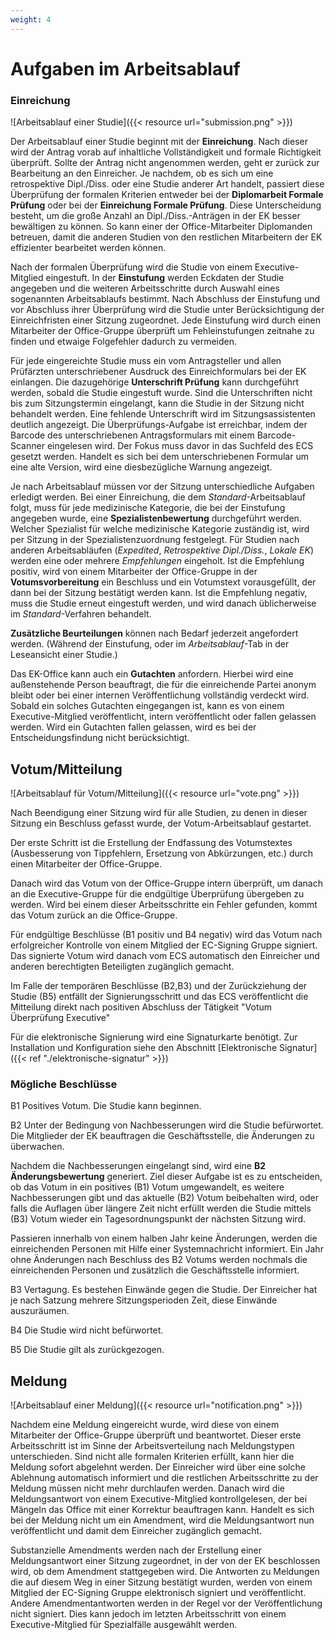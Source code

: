 ```yaml
---
weight: 4
---
```


# Aufgaben im Arbeitsablauf

### Einreichung

![Arbeitsablauf einer Studie]({{< resource url="submission.png" >}})

Der Arbeitsablauf einer Studie beginnt mit der **Einreichung**.
Nach dieser wird der Antrag vorab auf inhaltliche Vollständigkeit und formale Richtigkeit überprüft.
Sollte der Antrag nicht angenommen werden, geht er zurück zur Bearbeitung an den Einreicher.
Je nachdem, ob es sich um eine retrospektive Dipl./Diss. oder eine Studie anderer Art handelt, passiert diese Überprüfung der formalen Kriterien entweder bei der **Diplomarbeit Formale Prüfung** oder bei der **Einreichung Formale Prüfung**.
Diese Unterscheidung besteht, um die große Anzahl an Dipl./Diss.-Anträgen in der EK besser bewältigen zu können.
So kann einer der Office-Mitarbeiter Diplomanden betreuen, damit die anderen Studien von den restlichen Mitarbeitern der EK effizienter bearbeitet werden können.

Nach der formalen Überprüfung wird die Studie von einem Executive-Mitglied eingestuft. In der **Einstufung** werden Eckdaten der Studie angegeben und die weiteren Arbeitsschritte durch Auswahl eines sogenannten Arbeitsablaufs bestimmt.
Nach Abschluss der Einstufung und vor Abschluss ihrer Überprüfung wird die Studie unter Berücksichtigung der Einreichfristen einer Sitzung zugeordnet.
Jede Einstufung wird durch einen Mitarbeiter der Office-Gruppe überprüft um Fehleinstufungen zeitnahe zu finden und etwaige Folgefehler dadurch zu vermeiden.

Für jede eingereichte Studie muss ein vom Antragsteller und allen Prüfärzten unterschriebener Ausdruck des Einreichformulars bei der EK einlangen.
Die dazugehörige **Unterschrift Prüfung** kann durchgeführt werden, sobald die Studie eingestuft wurde.
Sind die Unterschriften nicht bis zum Sitzungstermin eingelangt, kann die Studie in der Sitzung nicht behandelt werden. Eine fehlende Unterschrift wird im Sitzungsassistenten deutlich angezeigt.
Die Überprüfungs-Aufgabe ist erreichbar, indem der Barcode des unterschriebenen Antragsformulars mit einem Barcode-Scanner eingelesen wird. Der Fokus muss davor in das Suchfeld des ECS gesetzt werden. Handelt es sich bei dem unterschriebenen Formular um eine alte Version, wird eine diesbezügliche Warnung angezeigt.

Je nach Arbeitsablauf müssen vor der Sitzung unterschiedliche Aufgaben erledigt werden.
Bei einer Einreichung, die dem _Standard_-Arbeitsablauf folgt, muss für jede medizinische Kategorie, die bei der Einstufung angegeben wurde, eine **Spezialistenbewertung** durchgeführt werden.
Welcher Spezialist für welche medizinische Kategorie zuständig ist, wird per Sitzung in der Spezialistenzuordnung festgelegt.
Für Studien nach anderen Arbeitsabläufen (_Expedited_, _Retrospektive Dipl./Diss._, _Lokale EK_) werden eine oder mehrere _Empfehlungen_ eingeholt. Ist die Empfehlung positiv, wird von einem Mitarbeiter der Office-Gruppe in der **Votumsvorbereitung** ein Beschluss und ein Votumstext vorausgefüllt, der dann bei der Sitzung bestätigt werden kann. Ist die Empfehlung negativ, muss die Studie erneut eingestuft werden, und wird danach üblicherweise im _Standard_-Verfahren behandelt.

**Zusätzliche Beurteilungen** können nach Bedarf jederzeit angefordert werden. (Während der Einstufung, oder im _Arbeitsablauf_-Tab in der Leseansicht einer Studie.)

Das EK-Office kann auch ein **Gutachten** anfordern. Hierbei wird eine außenstehende Person beauftragt, die für die einreichende Partei anonym bleibt oder bei einer internen Veröffentlichung vollständig verdeckt wird. Sobald ein solches Gutachten eingegangen ist, kann es von einem Executive-Mitglied veröffentlicht, intern veröffentlicht oder fallen gelassen werden. Wird ein Gutachten fallen gelassen, wird es bei der Entscheidungsfindung nicht berücksichtigt.

## Votum/Mitteilung

![Arbeitsablauf für Votum/Mitteilung]({{< resource url="vote.png" >}})

Nach Beendigung einer Sitzung wird für alle Studien, zu denen in dieser Sitzung ein Beschluss gefasst wurde, der Votum-Arbeitsablauf gestartet.

Der erste Schritt ist die Erstellung der Endfassung des Votumstextes (Ausbesserung von Tippfehlern, Ersetzung von Abkürzungen, etc.) durch einen Mitarbeiter der Office-Gruppe.

Danach wird das Votum von der Office-Gruppe intern überprüft, um danach an die Executive-Gruppe für die endgültige Überprüfung übergeben zu werden.
Wird bei einem dieser Arbeitsschritte ein Fehler gefunden, kommt das Votum zurück an die Office-Gruppe.

Für endgültige Beschlüsse (B1 positiv und B4 negativ) wird das Votum nach erfolgreicher Kontrolle von einem Mitglied der EC-Signing Gruppe signiert.
Das signierte Votum wird danach vom ECS automatisch den Einreicher und anderen berechtigten Beteiligten zugänglich gemacht.

Im Falle der temporären Beschlüsse (B2,B3) und der Zurückziehung der Studie (B5) entfällt der Signierungsschritt und das ECS veröffentlicht die Mitteilung direkt nach positiven Abschluss der Tätigkeit "Votum Überprüfung Executive"

Für die elektronische Signierung wird eine Signaturkarte benötigt.
Zur Installation und Konfiguration siehe den Abschnitt [Elektronische Signatur]({{< ref "./elektronische-signatur" >}})

### Mögliche Beschlüsse

B1
Positives Votum. Die Studie kann beginnen.

B2
Unter der Bedingung von Nachbesserungen wird die Studie befürwortet.
Die Mitglieder der EK beauftragen die Geschäftsstelle, die Änderungen zu überwachen.

Nachdem die Nachbesserungen eingelangt sind, wird eine **B2 Änderungsbewertung** generiert.
Ziel dieser Aufgabe ist es zu entscheiden, ob das Votum in ein positives (B1) Votum umgewandelt, es weitere Nachbesserungen gibt und das aktuelle (B2) Votum beibehalten wird, oder falls die Auflagen über längere Zeit nicht erfüllt werden die Studie mittels (B3) Votum wieder ein Tagesordnungspunkt der nächsten Sitzung wird.

Passieren innerhalb von einem halben Jahr keine Änderungen, werden die einreichenden Personen mit Hilfe einer Systemnachricht informiert.
Ein Jahr ohne Änderungen nach Beschluss des B2 Votums werden nochmals die einreichenden Personen und zusätzlich die Geschäftsstelle informiert.

B3
Vertagung. Es bestehen Einwände gegen die Studie. Der Einreicher hat je nach Satzung mehrere Sitzungsperioden Zeit, diese Einwände auszuräumen.

B4
Die Studie wird nicht befürwortet.

B5
Die Studie gilt als zurückgezogen.

## Meldung

![Arbeitsablauf einer Meldung]({{< resource url="notification.png" >}})

Nachdem eine Meldung eingereicht wurde, wird diese von einem Mitarbeiter der Office-Gruppe überprüft und beantwortet.
Dieser erste Arbeitsschritt ist im Sinne der Arbeitsverteilung nach Meldungstypen unterschieden.
Sind nicht alle formalen Kriterien erfüllt, kann hier die Meldung sofort abgelehnt werden. Der Einreicher wird über eine solche Ablehnung automatisch informiert und die restlichen Arbeitsschritte zu der Meldung müssen nicht mehr durchlaufen werden.
Danach wird die Meldungsantwort von einem Executive-Mitglied kontrollgelesen, der bei Mängeln das Office mit einer Korrektur beauftragen kann.
Handelt es sich bei der Meldung nicht um ein Amendment, wird die Meldungsantwort nun veröffentlicht und damit dem Einreicher zugänglich gemacht.

Substanzielle Amendments werden nach der Erstellung einer Meldungsantwort einer Sitzung zugeordnet, in der von der EK beschlossen wird, ob dem Amendment stattgegeben wird.
Die Antworten zu Meldungen die auf diesem Weg in einer Sitzung bestätigt wurden, werden von einem Mitglied der EC-Signing Gruppe elektronisch signiert und veröffentlicht.
Andere Amendmentantworten werden in der Regel vor der Veröffentlichung nicht signiert.
Dies kann jedoch im letzten Arbeitsschritt von einem Executive-Mitglied für Spezialfälle ausgewählt werden.
